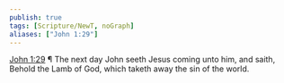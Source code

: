 ```yaml
---
publish: true
tags: [Scripture/NewT, noGraph]
aliases: ["John 1:29"]
---
```

[John 1:29](https://churchofjesuschrist.org/study/scriptures/nt/john/1?lang=eng&id=p29#p29) ¶ The next day John seeth Jesus coming unto him, and saith, Behold the Lamb of God, which taketh away the sin of the world.
